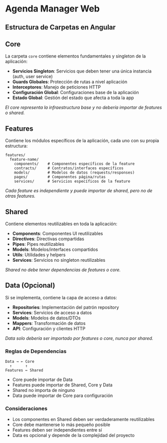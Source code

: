 # Agenda Manager Web

## Estructura de Carpetas en Angular

## Core

La carpeta `core` contiene elementos fundamentales y singleton de la aplicación:

- **Servicios Singleton**: Servicios que deben tener una única instancia (auth, user service)
- **Guards Globales**: Protección de rutas a nivel aplicación
- **Interceptores**: Manejo de peticiones HTTP
- **Configuración Global**: Configuraciones base de la aplicación
- **Estado Global**: Gestión del estado que afecta a toda la app

*El core representa la infraestructura base y no debería importar de features o shared.*

## Features

Contiene los módulos específicos de la aplicación, cada uno con su propia estructura:

```shell
features/
  feature-name/
    components/    # Componentes específicos de la feature
    contracts/     # Contratos/interfaces específicos
    models/        # Modelos de datos (requests/responses)
    pages/         # Componentes página/rutas
    services/      # Servicios específicos de la feature
```

*Cada feature es independiente y puede importar de shared, pero no de otras features.*

## Shared

Contiene elementos reutilizables en toda la aplicación:

- **Components**: Componentes UI reutilizables
- **Directives**: Directivas compartidas
- **Pipes**: Pipes reutilizables
- **Models**: Modelos/interfaces compartidos
- **Utils**: Utilidades y helpers
- **Services**: Servicios no singleton reutilizables

*Shared no debe tener dependencias de features o core.*

## Data (Opcional)

Si se implementa, contiene la capa de acceso a datos:

- **Repositories**: Implementación del patrón repository
- **Services**: Servicios de acceso a datos
- **Models**: Modelos de datos/DTOs
- **Mappers**: Transformación de datos
- **API**: Configuración y clientes HTTP

*Data solo debería ser importado por features o core, nunca por shared.*

### Reglas de Dependencias

```shell
Data → ← Core
  ↑      ↑
Features ← Shared
```

- Core puede importar de Data
- Features puede importar de Shared, Core y Data
- Shared no importa de ninguno
- Data puede importar de Core para configuración

### Consideraciones

- Los componentes en Shared deben ser verdaderamente reutilizables
- Core debe mantenerse lo más pequeño posible
- Features deben ser independientes entre sí
- Data es opcional y depende de la complejidad del proyecto
